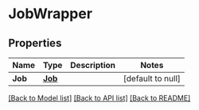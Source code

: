 # JobWrapper

## Properties
Name | Type | Description | Notes
------------ | ------------- | ------------- | -------------
**Job** | [**Job**](Job.md) |  | [default to null]

[[Back to Model list]](../README.md#documentation-for-models) [[Back to API list]](../README.md#documentation-for-api-endpoints) [[Back to README]](../README.md)


